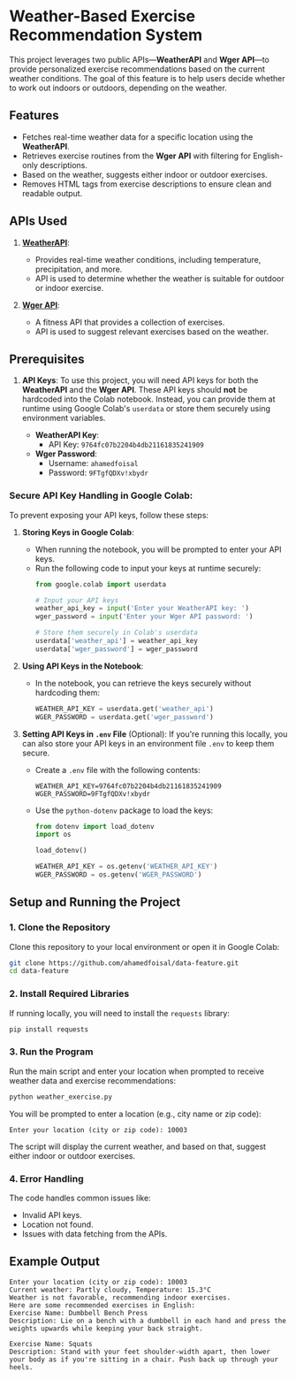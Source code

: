 
# Weather-Based Exercise Recommendation System

This project leverages two public APIs—**WeatherAPI** and **Wger API**—to provide personalized exercise recommendations based on the current weather conditions. The goal of this feature is to help users decide whether to work out indoors or outdoors, depending on the weather.

## Features
- Fetches real-time weather data for a specific location using the **WeatherAPI**.
- Retrieves exercise routines from the **Wger API** with filtering for English-only descriptions.
- Based on the weather, suggests either indoor or outdoor exercises.
- Removes HTML tags from exercise descriptions to ensure clean and readable output.

## APIs Used
1. **[WeatherAPI](https://www.weatherapi.com/)**:
   - Provides real-time weather conditions, including temperature, precipitation, and more.
   - API is used to determine whether the weather is suitable for outdoor or indoor exercise.

2. **[Wger API](https://wger.de/en/software/api)**:
   - A fitness API that provides a collection of exercises.
   - API is used to suggest relevant exercises based on the weather.

## Prerequisites

1. **API Keys**:
   To use this project, you will need API keys for both the **WeatherAPI** and the **Wger API**. These API keys should **not** be hardcoded into the Colab notebook. Instead, you can provide them at runtime using Google Colab's `userdata` or store them securely using environment variables.

   - **WeatherAPI Key**: 
     - API Key: `9764fc07b2204b4db21161835241909`
   - **Wger Password**:
     - Username: `ahamedfoisal`
     - Password: `9FTgfQDXv!xbydr`

### Secure API Key Handling in Google Colab:

To prevent exposing your API keys, follow these steps:

1. **Storing Keys in Google Colab**:
   - When running the notebook, you will be prompted to enter your API keys.
   - Run the following code to input your keys at runtime securely:
     ```python
     from google.colab import userdata
     
     # Input your API keys
     weather_api_key = input('Enter your WeatherAPI key: ')
     wger_password = input('Enter your Wger API password: ')
     
     # Store them securely in Colab's userdata
     userdata['weather_api'] = weather_api_key
     userdata['wger_password'] = wger_password
     ```

2. **Using API Keys in the Notebook**:
   - In the notebook, you can retrieve the keys securely without hardcoding them:
     ```python
     WEATHER_API_KEY = userdata.get('weather_api')
     WGER_PASSWORD = userdata.get('wger_password')
     ```

3. **Setting API Keys in `.env` File** (Optional):
   If you're running this locally, you can also store your API keys in an environment file `.env` to keep them secure.

   - Create a `.env` file with the following contents:
     ```
     WEATHER_API_KEY=9764fc07b2204b4db21161835241909
     WGER_PASSWORD=9FTgfQDXv!xbydr
     ```

   - Use the `python-dotenv` package to load the keys:
     ```python
     from dotenv import load_dotenv
     import os

     load_dotenv()

     WEATHER_API_KEY = os.getenv('WEATHER_API_KEY')
     WGER_PASSWORD = os.getenv('WGER_PASSWORD')
     ```

## Setup and Running the Project

### 1. Clone the Repository
   Clone this repository to your local environment or open it in Google Colab:
   ```bash
   git clone https://github.com/ahamedfoisal/data-feature.git
   cd data-feature
   ```

### 2. Install Required Libraries
   If running locally, you will need to install the `requests` library:
   ```bash
   pip install requests
   ```

### 3. Run the Program
   Run the main script and enter your location when prompted to receive weather data and exercise recommendations:
   ```python
   python weather_exercise.py
   ```

   You will be prompted to enter a location (e.g., city name or zip code):
   ```
   Enter your location (city or zip code): 10003
   ```

   The script will display the current weather, and based on that, suggest either indoor or outdoor exercises.

### 4. Error Handling
   The code handles common issues like:
   - Invalid API keys.
   - Location not found.
   - Issues with data fetching from the APIs.

## Example Output

```
Enter your location (city or zip code): 10003
Current weather: Partly cloudy, Temperature: 15.3°C
Weather is not favorable, recommending indoor exercises.
Here are some recommended exercises in English:
Exercise Name: Dumbbell Bench Press
Description: Lie on a bench with a dumbbell in each hand and press the weights upwards while keeping your back straight.

Exercise Name: Squats
Description: Stand with your feet shoulder-width apart, then lower your body as if you're sitting in a chair. Push back up through your heels.
```



